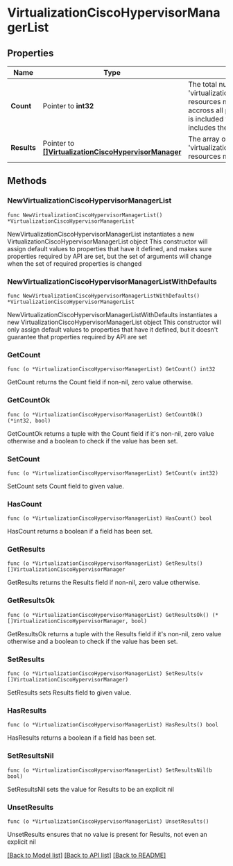 # VirtualizationCiscoHypervisorManagerList

## Properties

Name | Type | Description | Notes
------------ | ------------- | ------------- | -------------
**Count** | Pointer to **int32** | The total number of &#39;virtualization.CiscoHypervisorManager&#39; resources matching the request, accross all pages. The &#39;Count&#39; attribute is included when the HTTP GET request includes the &#39;$inlinecount&#39; parameter. | [optional] 
**Results** | Pointer to [**[]VirtualizationCiscoHypervisorManager**](VirtualizationCiscoHypervisorManager.md) | The array of &#39;virtualization.CiscoHypervisorManager&#39; resources matching the request. | [optional] 

## Methods

### NewVirtualizationCiscoHypervisorManagerList

`func NewVirtualizationCiscoHypervisorManagerList() *VirtualizationCiscoHypervisorManagerList`

NewVirtualizationCiscoHypervisorManagerList instantiates a new VirtualizationCiscoHypervisorManagerList object
This constructor will assign default values to properties that have it defined,
and makes sure properties required by API are set, but the set of arguments
will change when the set of required properties is changed

### NewVirtualizationCiscoHypervisorManagerListWithDefaults

`func NewVirtualizationCiscoHypervisorManagerListWithDefaults() *VirtualizationCiscoHypervisorManagerList`

NewVirtualizationCiscoHypervisorManagerListWithDefaults instantiates a new VirtualizationCiscoHypervisorManagerList object
This constructor will only assign default values to properties that have it defined,
but it doesn't guarantee that properties required by API are set

### GetCount

`func (o *VirtualizationCiscoHypervisorManagerList) GetCount() int32`

GetCount returns the Count field if non-nil, zero value otherwise.

### GetCountOk

`func (o *VirtualizationCiscoHypervisorManagerList) GetCountOk() (*int32, bool)`

GetCountOk returns a tuple with the Count field if it's non-nil, zero value otherwise
and a boolean to check if the value has been set.

### SetCount

`func (o *VirtualizationCiscoHypervisorManagerList) SetCount(v int32)`

SetCount sets Count field to given value.

### HasCount

`func (o *VirtualizationCiscoHypervisorManagerList) HasCount() bool`

HasCount returns a boolean if a field has been set.

### GetResults

`func (o *VirtualizationCiscoHypervisorManagerList) GetResults() []VirtualizationCiscoHypervisorManager`

GetResults returns the Results field if non-nil, zero value otherwise.

### GetResultsOk

`func (o *VirtualizationCiscoHypervisorManagerList) GetResultsOk() (*[]VirtualizationCiscoHypervisorManager, bool)`

GetResultsOk returns a tuple with the Results field if it's non-nil, zero value otherwise
and a boolean to check if the value has been set.

### SetResults

`func (o *VirtualizationCiscoHypervisorManagerList) SetResults(v []VirtualizationCiscoHypervisorManager)`

SetResults sets Results field to given value.

### HasResults

`func (o *VirtualizationCiscoHypervisorManagerList) HasResults() bool`

HasResults returns a boolean if a field has been set.

### SetResultsNil

`func (o *VirtualizationCiscoHypervisorManagerList) SetResultsNil(b bool)`

 SetResultsNil sets the value for Results to be an explicit nil

### UnsetResults
`func (o *VirtualizationCiscoHypervisorManagerList) UnsetResults()`

UnsetResults ensures that no value is present for Results, not even an explicit nil

[[Back to Model list]](../README.md#documentation-for-models) [[Back to API list]](../README.md#documentation-for-api-endpoints) [[Back to README]](../README.md)



